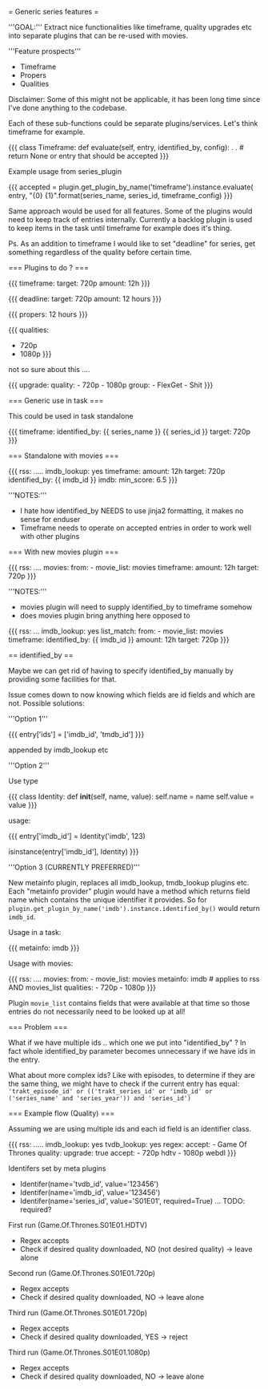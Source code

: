 = Generic series features =

'''GOAL:''' Extract nice functionalities like timeframe, quality upgrades etc into separate plugins that can be re-used with movies.

'''Feature prospects'''

* Timeframe
* Propers
* Qualities

Disclaimer: Some of this might not be applicable, it has been long time since I've done anything to the codebase.

Each of these sub-functions could be separate plugins/services. Let's think timeframe for example.


{{{
class Timeframe:
  def evaluate(self, entry, identified_by, config):
     .
     .
     # return None or entry that should be accepted
}}}


Example usage from series_plugin

{{{
accepted = plugin.get_plugin_by_name('timeframe').instance.evaluate(
    entry, "{0} {1}".format(series_name, series_id, timeframe_config)
}}}


Same approach would be used for all features. Some of the plugins would need to keep track of entries internally. Currently a backlog plugin is used to keep items in the task until timeframe for example does it's thing.

Ps. As an addition to timeframe I would like to set "deadline" for series, get something regardless of the quality before certain time.


=== Plugins to do ? ===
	
{{{
timeframe:
  target: 720p
  amount: 12h
}}}  
 
{{{
deadline: 
 target: 720p
 amount: 12 hours
}}}

{{{
propers: 12 hours
}}}

{{{
qualities:
  - 720p
  - 1080p
}}}	

not so sure about this ....

{{{
upgrade:
  quality:
    - 720p
    - 1080p
  group:
    - FlexGet
    - Shit
}}}	


=== Generic use in task ===

This could be used in task standalone

{{{
timeframe:
  identified_by: {{ series_name }} {{ series_id }}
  target: 720p
}}}


=== Standalone with movies ===

{{{
rss: .....
imdb_lookup: yes
timeframe: 
  amount: 12h
  target: 720p
  identified_by: {{ imdb_id }}
imdb:
  min_score: 6.5
}}}
 
'''NOTES:''' 

* I hate how identified_by NEEDS to use jinja2 formatting, it makes no sense for enduser
* Timeframe needs to operate on accepted entries in order to work well with other plugins

=== With new movies plugin ===

{{{
rss: ....
movies:
  from:
    - movie_list: movies
  timeframe:
    amount: 12h
    target: 720p
}}}

'''NOTES:''' 

* movies plugin will need to supply identified_by to timeframe somehow
* does movies plugin bring anything here opposed to

{{{
rss: ...
imdb_lookup: yes
list_match:
  from:
    - movie_list: movies
timeframe:
  identified_by: {{ imdb_id }}
  amount: 12h
  target: 720p
}}}

== identified_by ==

Maybe we can get rid of having to specify identified_by manually by providing some facilities for that.

Issue comes down to now knowing which fields are id fields and which are not. Possible solutions:

'''Option 1'''

{{{
entry['ids'] = ['imdb_id', 'tmdb_id']
}}}

appended by imdb_lookup etc


'''Option 2'''

Use type

{{{
class Identity:
   def __init__(self, name, value):
     self.name = name
     self.value = value
}}}

usage:

{{{
entry['imdb_id'] = Identity('imdb', 123)

isinstance(entry['imdb_id'], Identity)
}}}

'''Option 3 (CURRENTLY PREFERRED)'''

New metainfo plugin, replaces all imdb_lookup, tmdb_lookup plugins etc. Each "metainfo provider" plugin would have a method which returns field name which contains the unique identifier it provides. So for `plugin.get_plugin_by_name('imdb').instance.identified_by()` would return `imdb_id`.



Usage in a task:

{{{
metainfo: imdb
}}}

Usage with movies:

{{{
rss: ....
movies:
  from:
    - movie_list: movies
  metainfo: imdb # applies to rss AND movies_list
  qualities: 
    - 720p
    - 1080p
}}}

Plugin `movie_list` contains fields that were available at that time so those entries do not necessarily need to be looked up at all!


=== Problem ===

What if we have multiple ids .. which one we put into "identified_by" ? In fact whole identified_by parameter becomes unnecessary if we have ids in the entry.

What about more complex ids? Like with episodes, to determine if they are the same thing, we might have to check if the current entry has equal: `'trakt_episode_id' or (('trakt_series_id' or 'imdb_id' or ('series_name' and 'series_year')) and 'series_id')`

=== Example flow (Quality) ===

Assuming we are using multiple ids and each id field is an identifier class. 

{{{
rss: .....
imdb_lookup: yes
tvdb_lookup: yes
regex:
  accept:
      - Game Of Thrones
quality:
  upgrade: true
  accept:
    - 720p hdtv
    - 1080p webdl
}}}
 
Identifers set by meta plugins

- Identifer(name='tvdb_id', value='123456')
- Identifer(name='imdb_id', value='123456')
- Identifer(name='series_id', value='S01E01', required=True) ... TODO: required?

First run (Game.Of.Thrones.S01E01.HDTV)
- Regex accepts
- Check if desired quality downloaded, NO (not desired quality) -> leave alone

Second run (Game.Of.Thrones.S01E01.720p)
- Regex accepts
- Check if desired quality downloaded, NO -> leave alone

Third run (Game.Of.Thrones.S01E01.720p)
- Regex accepts
- Check if desired quality downloaded, YES -> reject

Third run (Game.Of.Thrones.S01E01.1080p)
- Regex accepts
- Check if desired quality downloaded, NO -> leave alone

